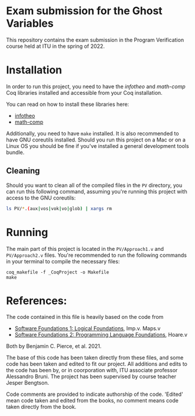 # Exam submission for the Ghost Variables 

This repository contains the exam submission in the Program Verification course held at ITU in the spring of 2022.

# Installation

In order to run this project, you need to have the *infotheo* and *math-comp* Coq libraries installed and accessible from your Coq installation.

You can read on how to install these libraries here:

- [infotheo](https://github.com/affeldt-aist/infotheo#building-and-installation-instructions)
- [math-comp](https://math-comp.github.io/installation.html)

Additionally, you need to have `make` installed. It is also recommended to have GNU coreutils installed. Should you run this project on a Mac or on a Linux OS you should be fine if you've installed a general development tools bundle.

## Cleaning

Should you want to clean all of the compiled files in the `PV` directory, you can run this following command, assuming you're running this project with access to the GNU coreutils:

```bash
ls PV/*.(aux|vos|vok|vo|glob) | xargs rm
```

# Running

The main part of this project is located in the `PV/Approach1.v` and `PV/Approach2.v` files. You're recommended to run the following commands in your terminal to compile the necessary files:

```
coq_makefile -f _CoqProject -o Makefile
make
```

# References:
The code contained in this file is heavily based on the code from

- [Software Foundations 1: Logical Foundations](https://softwarefoundations.cis.upenn.edu/lf-current/toc.html), Imp.v. Maps.v
- [Software Foundations 2: Programming Language Foundations](https://softwarefoundations.cis.upenn.edu/plf-current/toc.html), Hoare.v

Both by Benjamin C. Pierce, et al. 2021.


The base of this code has been taken directly from these files, and some code has been taken and edited to fit our project.
All additions and edits to the code has been by, or in coorporation with, ITU associate professor Alessandro Bruni.
The project has been supervised by course teacher Jesper Bengtson.

Code comments are provided to indicate authorship of the code. 'Edited' mean code taken and edited from the books, no comment means code taken directly from the book.
